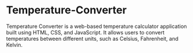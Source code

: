 # Temperature-Converter
Temperature Converter is a web-based temperature calculator application built using HTML, CSS, and JavaScript. It allows users to convert temperatures between different units, such as Celsius, Fahrenheit, and Kelvin.
